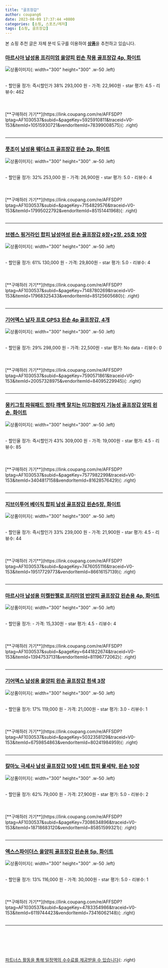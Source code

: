 ```yaml
---
title: "골프장갑"
author: coupang6
date: 2023-08-09 17:37:44 +0800
categories: [쇼핑, 스포츠/레저]
tags: [쇼핑, 골프장갑]
---
```


본 쇼핑 추천 글은 자체 분석 도구를 이용하여 [**상품**](https://link.coupang.com/a/bao1ui)을 추천하고 있습니다.

### [마르시아 남성용 프리미엄 올양피 왼손 착용 골프장갑 4p, 화이트](https://link.coupang.com/re/AFFSDP?lptag=AF1030537&subid=&pageKey=5925910811&traceid=V0-153&itemId=10515930721&vendorItemId=78399008575)

![상품이미지](https://thumbnail6.coupangcdn.com/thumbnails/remote/230x230ex/image/vendor_inventory/161b/d58eaab6a0a4a3ccc87e81345c12eb1ad38f86f010e4331bffbaa6070890.jpg){: width="300" height="300" .w-50 .left}


<br>
- 할인율 정가: 즉시할인가 38%  293,000   원
- 가격: 22,960원
- star 평가: 4.5
- 리뷰수: 462
<br>
<br>
<br>
<br>
[**구매하러 가기**](https://link.coupang.com/re/AFFSDP?lptag=AF1030537&subid=&pageKey=5925910811&traceid=V0-153&itemId=10515930721&vendorItemId=78399008575){: .right}
<br>
<br>

---

### [풋조이 남성용 웨더소프 골프장갑 왼손 2p, 화이트](https://link.coupang.com/re/AFFSDP?lptag=AF1030537&subid=&pageKey=7154829576&traceid=V0-153&itemId=17995022792&vendorItemId=85151441968)

![상품이미지](https://thumbnail10.coupangcdn.com/thumbnails/remote/230x230ex/image/retail/images/4277268947168920-049ddeeb-503f-4238-aca5-e106154f6a1a.jpg){: width="300" height="300" .w-50 .left}


<br>
- 할인율 정가: 32%  253,000   원
- 가격: 26,900원
- star 평가: 5.0
- 리뷰수: 4
<br>
<br>
<br>
<br>
[**구매하러 가기**](https://link.coupang.com/re/AFFSDP?lptag=AF1030537&subid=&pageKey=7154829576&traceid=V0-153&itemId=17995022792&vendorItemId=85151441968){: .right}
<br>
<br>

---

### [브렌스 핑거라인 합피 남성여성 왼손 골프장갑 8장+2장, 25호 10장](https://link.coupang.com/re/AFFSDP?lptag=AF1030537&subid=&pageKey=7148780269&traceid=V0-153&itemId=17968325433&vendorItemId=85125605680)

![상품이미지](https://thumbnail7.coupangcdn.com/thumbnails/remote/230x230ex/image/vendor_inventory/c44f/dc64ad6040a2c5bc134b9617e7a38bccff70142d88bc41a967af0fab5214.jpg){: width="300" height="300" .w-50 .left}


<br>
- 할인율 정가: 61%  130,000   원
- 가격: 29,800원
- star 평가: 5.0
- 리뷰수: 4
<br>
<br>
<br>
<br>
[**구매하러 가기**](https://link.coupang.com/re/AFFSDP?lptag=AF1030537&subid=&pageKey=7148780269&traceid=V0-153&itemId=17968325433&vendorItemId=85125605680){: .right}
<br>
<br>

---

### [기어엑스 남자 프로 GP53 왼손 4p 골프장갑, 4개](https://link.coupang.com/re/AFFSDP?lptag=AF1030537&subid=&pageKey=7590571861&traceid=V0-153&itemId=20057328975&vendorItemId=84095229945)

![상품이미지](https://thumbnail7.coupangcdn.com/thumbnails/remote/230x230ex/image/vendor_inventory/5744/dbf69b3146cfa2e84f0ceb73c66672444c131bd5bcb5316c7d69637a1ce9.jpg){: width="300" height="300" .w-50 .left}


<br>
- 할인율 정가: 29%  298,000   원
- 가격: 22,500원
- star 평가: No data
- 리뷰수: 0
<br>
<br>
<br>
<br>
[**구매하러 가기**](https://link.coupang.com/re/AFFSDP?lptag=AF1030537&subid=&pageKey=7590571861&traceid=V0-153&itemId=20057328975&vendorItemId=84095229945){: .right}
<br>
<br>

---

### [몽키그립 파워패드 정타 깨백 잘치는 미끄럼방지 기능성 골프장갑 양피 왼손, 화이트](https://link.coupang.com/re/AFFSDP?lptag=AF1030537&subid=&pageKey=7577982299&traceid=V0-153&itemId=3404817158&vendorItemId=81628576429)

![상품이미지](https://thumbnail10.coupangcdn.com/thumbnails/remote/230x230ex/image/vendor_inventory/ee77/4f51b2a750ab4220bec521d5dd02f073e1f973990b56e288cc9174988769.png){: width="300" height="300" .w-50 .left}


<br>
- 할인율 정가: 즉시할인가 43%  309,000   원
- 가격: 19,000원
- star 평가: 4.5
- 리뷰수: 85
<br>
<br>
<br>
<br>
[**구매하러 가기**](https://link.coupang.com/re/AFFSDP?lptag=AF1030537&subid=&pageKey=7577982299&traceid=V0-153&itemId=3404817158&vendorItemId=81628576429){: .right}
<br>
<br>

---

### [지브이투어 베이직 합피 남성 골프장갑 왼손5장, 화이트](https://link.coupang.com/re/AFFSDP?lptag=AF1030537&subid=&pageKey=7476055116&traceid=V0-153&itemId=19517729773&vendorItemId=86616157139)

![상품이미지](https://thumbnail10.coupangcdn.com/thumbnails/remote/230x230ex/image/vendor_inventory/3465/1fbe811f87619e05c47c860ece277a3dbfa161442d6f2bf32012a061327f.jpg){: width="300" height="300" .w-50 .left}


<br>
- 할인율 정가: 즉시할인가 33%  239,000   원
- 가격: 21,900원
- star 평가: 4.5
- 리뷰수: 44
<br>
<br>
<br>
<br>
[**구매하러 가기**](https://link.coupang.com/re/AFFSDP?lptag=AF1030537&subid=&pageKey=7476055116&traceid=V0-153&itemId=19517729773&vendorItemId=86616157139){: .right}
<br>
<br>

---

### [마르시아 남성용 미켈란젤로 프리미엄 반양피 골프장갑 왼손용 4p, 화이트](https://link.coupang.com/re/AFFSDP?lptag=AF1030537&subid=&pageKey=6441822674&traceid=V0-153&itemId=13947537131&vendorItemId=81196772062)

![상품이미지](https://thumbnail8.coupangcdn.com/thumbnails/remote/230x230ex/image/rs_quotation_api/muhbmtm9/1084c1f70bfd45fe8df4fffb9076e555.jpg){: width="300" height="300" .w-50 .left}


<br>
- 할인율 정가: 
- 가격: 15,330원
- star 평가: 4.5
- 리뷰수: 4
<br>
<br>
<br>
<br>
[**구매하러 가기**](https://link.coupang.com/re/AFFSDP?lptag=AF1030537&subid=&pageKey=6441822674&traceid=V0-153&itemId=13947537131&vendorItemId=81196772062){: .right}
<br>
<br>

---

### [기어엑스 남성용 올양피 왼손 골프장갑 흰색 3장](https://link.coupang.com/re/AFFSDP?lptag=AF1030537&subid=&pageKey=5032358129&traceid=V0-153&itemId=6759854863&vendorItemId=80241984959)

![상품이미지](https://thumbnail7.coupangcdn.com/thumbnails/remote/230x230ex/image/vendor_inventory/9ede/373cbaf1837de907d76cc004dadab216772b034ab76c88b0b9eb3b73daa4.jpg){: width="300" height="300" .w-50 .left}


<br>
- 할인율 정가: 17%  119,000   원
- 가격: 21,000원
- star 평가: 3.0
- 리뷰수: 1
<br>
<br>
<br>
<br>
[**구매하러 가기**](https://link.coupang.com/re/AFFSDP?lptag=AF1030537&subid=&pageKey=5032358129&traceid=V0-153&itemId=6759854863&vendorItemId=80241984959){: .right}
<br>
<br>

---

### [칼마노 극세사 남성 골프장갑 10장 1세트 합피 물세탁, 왼손 10장](https://link.coupang.com/re/AFFSDP?lptag=AF1030537&subid=&pageKey=7308634896&traceid=V0-153&itemId=18718683120&vendorItemId=85851599321)

![상품이미지](https://thumbnail7.coupangcdn.com/thumbnails/remote/230x230ex/image/vendor_inventory/0f35/f8bc326ddf02f1b9f90d3acd4e8af213c73d887593e7ad50c3f63cce7864.jpg){: width="300" height="300" .w-50 .left}


<br>
- 할인율 정가: 62%  79,000   원
- 가격: 27,900원
- star 평가: 5.0
- 리뷰수: 2
<br>
<br>
<br>
<br>
[**구매하러 가기**](https://link.coupang.com/re/AFFSDP?lptag=AF1030537&subid=&pageKey=7308634896&traceid=V0-153&itemId=18718683120&vendorItemId=85851599321){: .right}
<br>
<br>

---

### [엑스스파이더스 올양피 골프장갑 왼손용 5p, 화이트](https://link.coupang.com/re/AFFSDP?lptag=AF1030537&subid=&pageKey=4783354986&traceid=V0-153&itemId=6119744423&vendorItemId=73416062148)

![상품이미지](https://thumbnail6.coupangcdn.com/thumbnails/remote/230x230ex/image/rs_quotation_api/zmdkzujl/fcb0efc1b8f44e7bbaf46609bc59b425.jpg){: width="300" height="300" .w-50 .left}


<br>
- 할인율 정가: 13%  116,000   원
- 가격: 30,000원
- star 평가: 5.0
- 리뷰수: 1
<br>
<br>
<br>
<br>
[**구매하러 가기**](https://link.coupang.com/re/AFFSDP?lptag=AF1030537&subid=&pageKey=4783354986&traceid=V0-153&itemId=6119744423&vendorItemId=73416062148){: .right}
<br>
<br>

---
<br><br><br><br><br> [파트너스 활동을 통해 일정액의 수수료를 제공받을 수 있습니다](https://link.coupang.com/a/bao1ui){: .right}